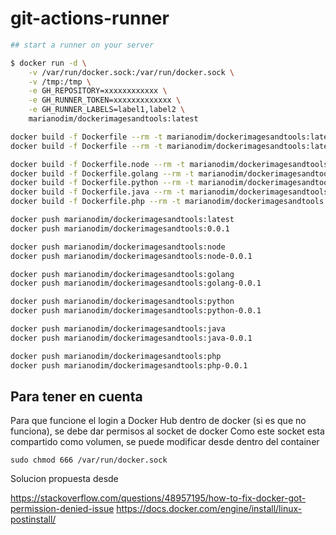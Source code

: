 # git-actions-runner

```sh
## start a runner on your server

$ docker run -d \
    -v /var/run/docker.sock:/var/run/docker.sock \
    -v /tmp:/tmp \
    -e GH_REPOSITORY=xxxxxxxxxxxx \
    -e GH_RUNNER_TOKEN=xxxxxxxxxxxxx \
    -e GH_RUNNER_LABELS=label1,label2 \
    marianodim/dockerimagesandtools:latest
```


```bash
docker build -f Dockerfile --rm -t marianodim/dockerimagesandtools:latest  -t marianodim/dockerimagesandtools:0.0.1 .
docker build -f Dockerfile --rm -t marianodim/dockerimagesandtools:latest  -t marianodim/dockerimagesandtools:0.0.1 .

docker build -f Dockerfile.node --rm -t marianodim/dockerimagesandtools:node    -t marianodim/dockerimagesandtools:node-0.0.1 .
docker build -f Dockerfile.golang --rm -t marianodim/dockerimagesandtools:golang  -t marianodim/dockerimagesandtools:golang-0.0.1 .
docker build -f Dockerfile.python --rm -t marianodim/dockerimagesandtools:python  -t marianodim/dockerimagesandtools:python-0.0.1 .
docker build -f Dockerfile.java --rm -t marianodim/dockerimagesandtools:java    -t marianodim/dockerimagesandtools:java-0.0.1 .
docker build -f Dockerfile.php --rm -t marianodim/dockerimagesandtools:php     -t marianodim/dockerimagesandtools:php-0.0.1 .

docker push marianodim/dockerimagesandtools:latest
docker push marianodim/dockerimagesandtools:0.0.1

docker push marianodim/dockerimagesandtools:node
docker push marianodim/dockerimagesandtools:node-0.0.1

docker push marianodim/dockerimagesandtools:golang
docker push marianodim/dockerimagesandtools:golang-0.0.1

docker push marianodim/dockerimagesandtools:python
docker push marianodim/dockerimagesandtools:python-0.0.1

docker push marianodim/dockerimagesandtools:java
docker push marianodim/dockerimagesandtools:java-0.0.1

docker push marianodim/dockerimagesandtools:php
docker push marianodim/dockerimagesandtools:php-0.0.1
```


## Para tener en cuenta

Para que funcione el login a Docker Hub dentro de docker (si es que no funciona), se debe dar permisos al socket de docker
Como este socket esta compartido como volumen, se puede modificar desde dentro del container

```
sudo chmod 666 /var/run/docker.sock
```

Solucion propuesta desde

https://stackoverflow.com/questions/48957195/how-to-fix-docker-got-permission-denied-issue
https://docs.docker.com/engine/install/linux-postinstall/
